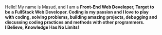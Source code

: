 Hello! My name is Masud, and I am a <b>Front-End Web Developer<b/>, Target to be a <b>FullStack Web Developer</b>. Coding is my passion and I love to play with coding, solving problems, building amazing projects, debugging and discussing coding practices and methods with other programmers.
<br>
<b>I Believe, Knowledge Has No Limits!</b>
